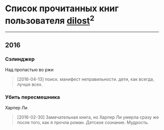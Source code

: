 # Список прочитанных книг пользователя [dilost](https://www.facebook.com/app_scoped_user_id/10206471247373307/)<sup>2</sup>
---

## 2016

### Сэлинджер
Над пропастью во ржи
> [2016-04-13] поиск. манифест неправильности. дети, как всегда, лучше всех.


### Убить пересмешника
Харпер Ли
> [2016-02-30] Замечательная книга, но Харпер Ли умерла сразу же после того, как я прочла роман. Детское сознание. Мудрость.



